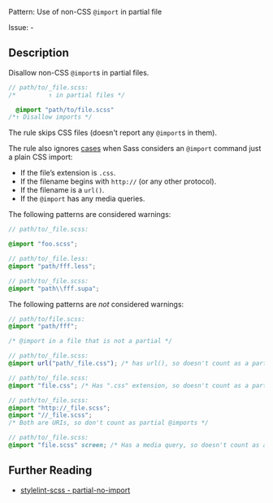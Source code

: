 Pattern: Use of non-CSS `@import` in partial file

Issue: -

## Description

Disallow non-CSS `@import`s in partial files.

```scss
// path/to/_file.scss:
/*         ↑ in partial files */

  @import "path/to/file.scss"
/*↑ Disallow imports */
```

The rule skips CSS files (doesn't report any `@import`s in them).

The rule also ignores [cases](http://sass-lang.com/documentation/file.SASS_REFERENCE.html#import) when Sass considers an `@import` command just a plain CSS import:

* If the file’s extension is `.css`.
* If the filename begins with `http://` (or any other protocol).
* If the filename is a `url()`.
* If the `@import` has any media queries.

The following patterns are considered warnings:

```scss
// path/to/_file.scss:

@import "foo.scss";
```

```scss
// path/to/_file.less:
@import "path/fff.less";
```

```scss
// path/to/_file.scss:
@import "path\\fff.supa";
```

The following patterns are *not* considered warnings:

```scss
// path/to/file.scss:
@import "path/fff";

/* @import in a file that is not a partial */
```

```scss
// path/to/_file.scss:
@import url("path/_file.css"); /* has url(), so doesn't count as a partial @import */
```

```scss
// path/to/_file.scss:
@import "file.css"; /* Has ".css" extension, so doesn't count as a partial @import */
```

```scss
// path/to/_file.scss:
@import "http://_file.scss";
@import "//_file.scss";
/* Both are URIs, so don't count as partial @imports */
```

```scss
// path/to/_file.scss:
@import "file.scss" screen; /* Has a media query, so doesn't count as a partial @import */
```

## Further Reading

* [stylelint-scss - partial-no-import](https://github.com/kristerkari/stylelint-scss/blob/master/src/rules/partial-no-import)